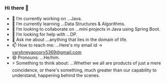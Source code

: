 ### Hi there 👋
- 🔭 I’m currently working on ...Java.
- 🌱 I’m currently learning ...Data Structures & Algorithms.
- 👯 I’m looking to collaborate on ...mini projects in Java using Spring Boot.
- 🤔 I’m looking for help with ...DP.
- 💬 Ask me about ...anything that lies in the domain of life. 
- 📫 How to reach me: ...Here's my email id -> varshneyapoorv5369@gmail.com
- 😄 Pronouns: ...He/him.
- ⚡ Something to think about: ...Whether we all are products of just a mere coincidence, or there's something, much greater than our capability to understand, happening behind the scenes.

<!--
**apoorv-5369/apoorv-5369** is a ✨ _special_ ✨ repository because its `README.md` (this file) appears on your GitHub profile.

Here are some ideas to get you started:

 
-->
